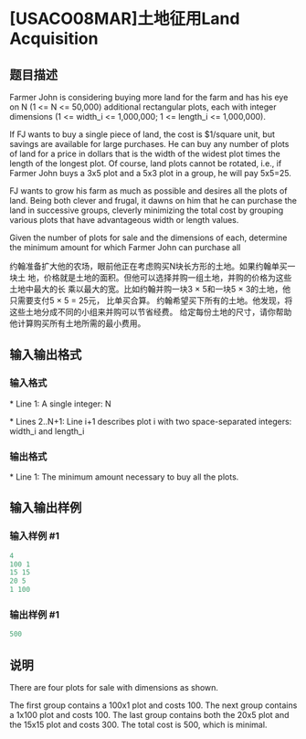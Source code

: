 # [USACO08MAR]土地征用Land Acquisition

## 题目描述

Farmer John is considering buying more land for the farm and has his eye on N (1 <= N <= 50,000) additional rectangular plots, each with integer dimensions (1 <= width\_i <= 1,000,000; 1 <= length\_i <= 1,000,000).

If FJ wants to buy a single piece of land, the cost is $1/square unit, but savings are available for large purchases. He can buy any number of plots of land for a price in dollars that is the width of the widest plot times the length of the longest plot. Of course, land plots cannot be rotated, i.e., if Farmer John buys a 3x5 plot and a 5x3 plot in a group, he will pay 5x5=25.

FJ wants to grow his farm as much as possible and desires all the plots of land. Being both clever and frugal, it dawns on him that he can purchase the land in successive groups, cleverly minimizing the total cost by grouping various plots that have advantageous width or length values.

Given the number of plots for sale and the dimensions of each, determine the minimum amount for which Farmer John can purchase all

约翰准备扩大他的农场，眼前他正在考虑购买N块长方形的土地。如果约翰单买一块土 地，价格就是土地的面积。但他可以选择并购一组土地，并购的价格为这些土地中最大的长 乘以最大的宽。比如约翰并购一块3 × 5和一块5 × 3的土地，他只需要支付5 × 5 = 25元， 比单买合算。 约翰希望买下所有的土地。他发现，将这些土地分成不同的小组来并购可以节省经费。 给定每份土地的尺寸，请你帮助他计算购买所有土地所需的最小费用。

## 输入输出格式

### 输入格式

\* Line 1: A single integer: N

\* Lines 2..N+1: Line i+1 describes plot i with two space-separated integers: width\_i and length\_i

### 输出格式

\* Line 1: The minimum amount necessary to buy all the plots.

## 输入输出样例

### 输入样例 #1

```cpp
4 
100 1 
15 15 
20 5 
1 100 

```
### 输出样例 #1

```cpp
500 

```
## 说明

There are four plots for sale with dimensions as shown.

The first group contains a 100x1 plot and costs 100. The next group contains a 1x100 plot and costs 100. The last group contains both the 20x5 plot and the 15x15 plot and costs 300. The total cost is 500, which is minimal.


